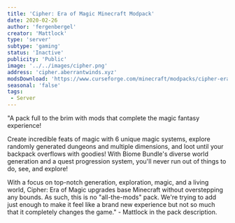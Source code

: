 ```yaml
---
title: 'Cipher: Era of Magic Minecraft Modpack'
date: 2020-02-26
author: 'fergenbergel'
creator: 'Mattlock'
type: 'server'
subtype: 'gaming'
status: 'Inactive'
publicity: 'Public'
image: '../../images/cipher.png'
address: 'cipher.aberrantwinds.xyz'
modsDownload: 'https://www.curseforge.com/minecraft/modpacks/cipher-era-of-magic'
seasonal: 'false'
tags:
 - Server
---
```


"A pack full to the brim with mods that complete the magic fantasy experience!

Create incredible feats of magic with 6 unique magic systems, explore randomly generated dungeons and multiple dimensions, and loot until your backpack overflows with goodies! With Biome Bundle's diverse world generation and a quest progression system, you'll never run out of things to do, see, and explore!

With a focus on top-notch generation, exploration, magic, and a living world, Cipher: Era of Magic upgrades base Minecraft without overstepping any bounds. As such, this is no "all-the-mods" pack. We're trying to add just enough to make it feel like a brand new experience but not so much that it completely changes the game." - Mattlock in the pack description.